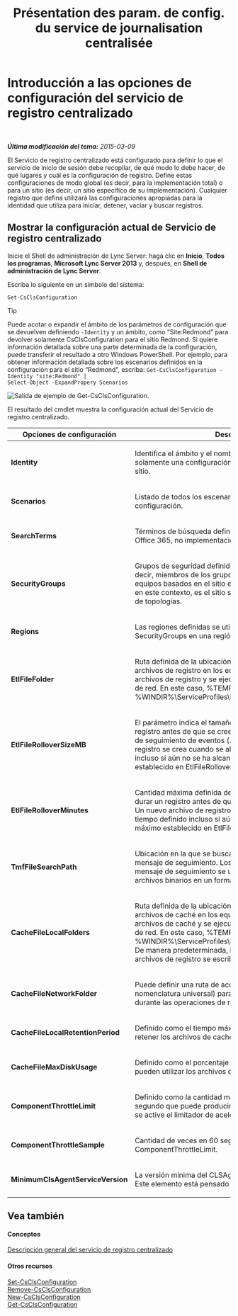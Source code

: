 ﻿---
title: "Présentation des param. de config. du service de journalisation centralisée"
TOCTitle: "Présentation des param. de config. du service de journalisation centralisée"
ms:assetid: 3c34e600-0b91-43dc-b4cc-90b6a70ee12e
ms:mtpsurl: https://technet.microsoft.com/es-es/library/JJ688029(v=OCS.15)
ms:contentKeyID: 49889049
ms.date: 01/07/2017
mtps_version: v=OCS.15
ms.translationtype: HT
---

# Introducción a las opciones de configuración del servicio de registro centralizado

 

_**Última modificación del tema:** 2015-03-09_

El Servicio de registro centralizado está configurado para definir lo que el servicio de inicio de sesión debe recopilar, de qué modo lo debe hacer, de qué lugares y cuál es la configuración de registro. Define estas configuraciones de modo global (es decir, para la implementación total) o para un sitio (es decir, un sitio específico de su implementación). Cualquier registro que defina utilizará las configuraciones apropiadas para la identidad que utiliza para iniciar, detener, vaciar y buscar registros.

## Mostrar la configuración actual de Servicio de registro centralizado

Inicie el Shell de administración de Lync Server: haga clic en **Inicio**, **Todos los programas**, **Microsoft Lync Server 2013** y, después, en **Shell de administración de Lync Server**.

Escriba lo siguiente en un símbolo del sistema:

    Get-CsClsConfiguration

> [!TIP]  
> Puede acotar o expandir el ámbito de los parámetros de configuración que se devuelven definiendo <code>-Identity</code> y un ámbito, como “Site:Redmond” para devolver solamente CsClsConfiguration para el sitio Redmond. Si quiere información detallada sobre una parte determinada de la configuración, puede transferir el resultado a otro Windows PowerShell. Por ejemplo, para obtener información detallada sobre los escenarios definidos en la configuración para el sitio “Redmond”, escriba: <code>Get-CsClsConfiguration -Identity &quot;site:Redmond&quot; | Select-Object -ExpandPropery Scenarios</code>



![Salida de ejemplo de Get-CsClsConfiguration.](images/JJ688138.23f98ddc-fc48-499a-b6c5-752611f2a0b0(OCS.15).jpg "Salida de ejemplo de Get-CsClsConfiguration.")

El resultado del cmdlet muestra la configuración actual del Servicio de registro centralizado.


<table>
<colgroup>
<col style="width: 50%" />
<col style="width: 50%" />
</colgroup>
<thead>
<tr class="header">
<th>Opciones de configuración</th>
<th>Descripción</th>
</tr>
</thead>
<tbody>
<tr class="odd">
<td><p><strong>Identity</strong></p></td>
<td><p>Identifica el ámbito y el nombre de esta configuración. Hay solamente una configuración global y una configuración por sitio.</p></td>
</tr>
<tr class="even">
<td><p><strong>Scenarios</strong></p></td>
<td><p>Listado de todos los escenarios que se definen para esta configuración.</p></td>
</tr>
<tr class="odd">
<td><p><strong>SearchTerms</strong></p></td>
<td><p>Términos de búsqueda definidos para la configuración. Office 365, no implementaciones locales.</p></td>
</tr>
<tr class="even">
<td><p><strong>SecurityGroups</strong></p></td>
<td><p>Grupos de seguridad definidos que controlan quiénes (es decir, miembros de los grupos de seguridad) pueden ver equipos basados en el sitio en el que se encuentran. Sitio, en este contexto, es el sitio según se lo define en Generador de topologías.</p></td>
</tr>
<tr class="odd">
<td><p><strong>Regions</strong></p></td>
<td><p>Las regiones definidas se utilizan para reunir SecurityGroups en una región, por ejemplo EMEA.</p></td>
</tr>
<tr class="even">
<td><p><strong>EtlFileFolder</strong></p></td>
<td><p>Ruta definida de la ubicación en la que se escriben los archivos de registro en los equipos. CLSAgent escribe los archivos de registro y se ejecuta en el contexto del servicio de red. En este caso, %TEMP% se expande a %WINDIR%\ServiceProfiles\NetworkService\AppData\Local</p></td>
</tr>
<tr class="odd">
<td><p><strong>EtlFileRolloverSizeMB</strong></p></td>
<td><p>El parámetro indica el tamaño máximo del archivo de registro antes de que se cree un nuevo archivo de registro de seguimiento de eventos (.etl). Un nuevo archivo de registro se crea cuando se alcanza el tamaño definido incluso si aún no se ha alcanzado el tiempo máximo establecido en EtlFileRolloverMinutes.</p></td>
</tr>
<tr class="even">
<td><p><strong>EtlFileRolloverMinutes</strong></p></td>
<td><p>Cantidad máxima definida de tiempo, en minutos, que puede durar un registro antes de que se cree un nuevo archivo .etl. Un nuevo archivo de registro se crea cuando expira el tiempo definido incluso si aún no se ha alcanzado el tamaño máximo establecido en EtlFileRolloverSizeMB.</p></td>
</tr>
<tr class="odd">
<td><p><strong>TmfFileSearchPath</strong></p></td>
<td><p>Ubicación en la que se buscará archivos con formato de mensaje de seguimiento. Los archivos con formato de mensaje de seguimiento se utilizan para convertir los archivos binarios en un formato legible.</p></td>
</tr>
<tr class="even">
<td><p><strong>CacheFileLocalFolders</strong></p></td>
<td><p>Ruta definida de la ubicación en la que se escriben los archivos de caché en los equipos. CLSAgent escribe los archivos de caché y se ejecuta en el contexto del servicio de red. En este caso, %TEMP% se expande a %WINDIR%\ServiceProfiles\NetworkService\AppData\Local. De manera predeterminada, los archivos de caché y los archivos de registro se escriben en el mismo directorio.</p></td>
</tr>
<tr class="odd">
<td><p><strong>CacheFileNetworkFolder</strong></p></td>
<td><p>Puede definir una ruta de acceso UNC (convención de nomenclatura universal) para recibir los archivos de caché durante las operaciones de registro.</p></td>
</tr>
<tr class="even">
<td><p><strong>CacheFileLocalRetentionPeriod</strong></p></td>
<td><p>Definido como el tiempo máximo, en días, que se pueden retener los archivos de caché.</p></td>
</tr>
<tr class="odd">
<td><p><strong>CacheFileMaxDiskUsage</strong></p></td>
<td><p>Definido como el porcentaje de espacio en disco que pueden utilizar los archivos de caché.</p></td>
</tr>
<tr class="even">
<td><p><strong>ComponentThrottleLimit</strong></p></td>
<td><p>Definido como la cantidad máxima de seguimientos por segundo que puede producir un componente antes de que se active el limitador de aceleración automático.</p></td>
</tr>
<tr class="odd">
<td><p><strong>ComponentThrottleSample</strong></p></td>
<td><p>Cantidad de veces en 60 segundos que puede excederse el ComponentThrottleLimit.</p></td>
</tr>
<tr class="even">
<td><p><strong>MinimumClsAgentServiceVersion</strong></p></td>
<td><p>La versión mínima del CLSAgent que se permite ejecutar. Este elemento está pensado para Office 365.</p></td>
</tr>
</tbody>
</table>


## Vea también

#### Conceptos

[Descripción general del servicio de registro centralizado](lync-server-2013-overview-of-the-centralized-logging-service.md)  

#### Otros recursos

[Set-CsClsConfiguration](https://docs.microsoft.com/en-us/powershell/module/skype/Set-CsClsConfiguration)  
[Remove-CsClsConfiguration](https://docs.microsoft.com/en-us/powershell/module/skype/Remove-CsClsConfiguration)  
[New-CsClsConfiguration](https://docs.microsoft.com/en-us/powershell/module/skype/New-CsClsConfiguration)  
[Get-CsClsConfiguration](https://docs.microsoft.com/en-us/powershell/module/skype/Get-CsClsConfiguration)

